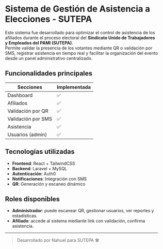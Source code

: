 # Sistema de Gestión de Asistencia a Elecciones - SUTEPA

Este sistema fue desarrollado para optimizar el control de asistencia de los afiliados durante el proceso electoral del **Sindicato Unido de Trabajadores y Empleados del PAMI (SUTEPA)**.  
Permite validar la presencia de los votantes mediante QR o validación por SMS, registrar asistencia en tiempo real y facilitar la organización del evento desde un panel administrativo centralizado.

## Funcionalidades principales

| Secciones         | Implementada |
| ----------------- | ------------ |
| Dashboard          | ✅ |
| Afiliados          | ✅ |
| Validación por QR  | ✅ |
| Validación por SMS | ✅ |
| Asistencia         | ✅ |
| Usuarios (admin)   | ✅ |

## Tecnologías utilizadas

- **Frontend**: React + TailwindCSS  
- **Backend**: Laravel + MySQL  
- **Autenticación**: Auth0  
- **Notificaciones**: Integración con SMS  
- **QR**: Generación y escaneo dinámico

## Roles disponibles

- **Administrador**: puede escanear QR, gestionar usuarios, ver reportes y estadísticas.  
- **Afiliado**: accede al sistema mediante link con validación, confirma asistencia.

---

> Desarrollado por Nahuel para SUTEPA 🛠️
